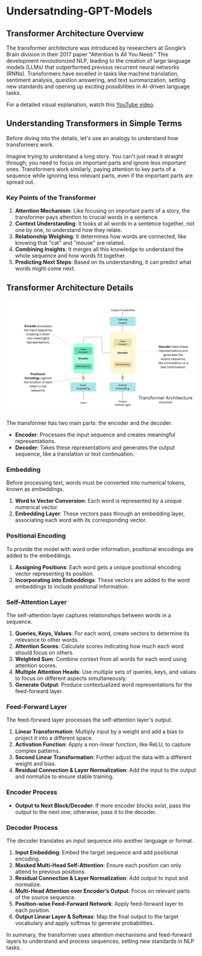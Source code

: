 # Undersatnding-GPT-Models

## Transformer Architecture Overview

The transformer architecture was introduced by researchers at Google’s Brain division in their 2017 paper "Attention Is All You Need." This development revolutionized NLP, leading to the creation of large language models (LLMs) that outperformed previous recurrent neural networks (RNNs). Transformers have excelled in tasks like machine translation, sentiment analysis, question answering, and text summarization, setting new standards and opening up exciting possibilities in AI-driven language tasks.

For a detailed visual explanation, watch this [YouTube video](https://youtu.be/927tHOy-I7U).

## Understanding Transformers in Simple Terms

Before diving into the details, let's use an analogy to understand how transformers work.

Imagine trying to understand a long story. You can't just read it straight through; you need to focus on important parts and ignore less important ones. Transformers work similarly, paying attention to key parts of a sequence while ignoring less relevant parts, even if the important parts are spread out.

### Key Points of the Transformer

1. **Attention Mechanism**: Like focusing on important parts of a story, the transformer pays attention to crucial words in a sentence.
2. **Context Understanding**: It looks at all words in a sentence together, not one by one, to understand how they relate.
3. **Relationship Weighing**: It determines how words are connected, like knowing that "cat" and "mouse" are related.
4. **Combining Insights**: It merges all this knowledge to understand the whole sequence and how words fit together.
5. **Predicting Next Steps**: Based on its understanding, it can predict what words might come next.

## Transformer Architecture Details
![Transformer Architecture](https://github.com/Juileepatil84/Understanding-GPT-Model/blob/main/Transformer%20Architecture.png)

The transformer has two main parts: the encoder and the decoder.

- **Encoder**: Processes the input sequence and creates meaningful representations.
- **Decoder**: Takes these representations and generates the output sequence, like a translation or text continuation.

### Embedding

Before processing text, words must be converted into numerical tokens, known as embeddings.

1. **Word to Vector Conversion**: Each word is represented by a unique numerical vector.
2. **Embedding Layer**: These vectors pass through an embedding layer, associating each word with its corresponding vector.

### Positional Encoding

To provide the model with word order information, positional encodings are added to the embeddings.

1. **Assigning Positions**: Each word gets a unique positional encoding vector representing its position.
2. **Incorporating into Embeddings**: These vectors are added to the word embeddings to include positional information.

### Self-Attention Layer

The self-attention layer captures relationships between words in a sequence.

1. **Queries, Keys, Values**: For each word, create vectors to determine its relevance to other words.
2. **Attention Scores**: Calculate scores indicating how much each word should focus on others.
3. **Weighted Sum**: Combine context from all words for each word using attention scores.
4. **Multiple Attention Heads**: Use multiple sets of queries, keys, and values to focus on different aspects simultaneously.
5. **Generate Output**: Produce contextualized word representations for the feed-forward layer.

### Feed-Forward Layer

The feed-forward layer processes the self-attention layer's output.

1. **Linear Transformation**: Multiply input by a weight and add a bias to project it into a different space.
2. **Activation Function**: Apply a non-linear function, like ReLU, to capture complex patterns.
3. **Second Linear Transformation**: Further adjust the data with a different weight and bias.
4. **Residual Connection & Layer Normalization**: Add the input to the output and normalize to ensure stable training.

### Encoder Process

- **Output to Next Block/Decoder**: If more encoder blocks exist, pass the output to the next one; otherwise, pass it to the decoder.

### Decoder Process

The decoder translates an input sequence into another language or format.

1. **Input Embedding**: Embed the target sequence and add positional encoding.
2. **Masked Multi-Head Self-Attention**: Ensure each position can only attend to previous positions.
3. **Residual Connection & Layer Normalization**: Add output to input and normalize.
4. **Multi-Head Attention over Encoder’s Output**: Focus on relevant parts of the source sequence.
5. **Position-wise Feed-Forward Network**: Apply feed-forward layer to each position.
6. **Output Linear Layer & Softmax**: Map the final output to the target vocabulary and apply softmax to generate probabilities.

In summary, the transformer uses attention mechanisms and feed-forward layers to understand and process sequences, setting new standards in NLP tasks.
